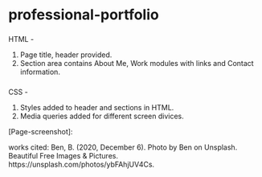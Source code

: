 # professional-portfolio

###

HTML -

1. Page title, header provided.
2. Section area contains About Me, Work modules with links and Contact information.

###

CSS -

1. Styles added to header and sections in HTML.
2. Media queries added for different screen divices.

[Page-screenshot]:

<div h2> works cited:
Ben, B. (2020, December 6). Photo by Ben on Unsplash. Beautiful Free Images &amp; Pictures. https://unsplash.com/photos/ybFAhjUV4Cs.

